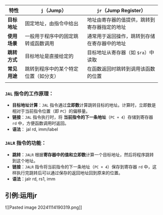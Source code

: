 
| 特性       | `j`（Jump）          | `jr`（Jump Register）    |
| -------- | ------------------ | ---------------------- |
| **目标地址** | 固定地址，由指令中给出        | 地址由寄存器的值提供，跳转到寄存器指定的地址 |
| **使用场景** | 一般用于程序中的固定跳转或函数调用  | 通常用于返回操作，跳转到存储在寄存器中的地址 |
| **跳转方式** | 目标地址是直接给定的         | 目标地址从寄存器（如 `$ra`）中读取   |
| **常见用途** | 跳转到程序中的某个特定位置（如分支） | 在函数返回时跳转到调用该函数的位置      |
|          |                    |                        |

### **`JAL` 指令的工作原理：**

- **目标地址计算**：`JAL` 指令通过**立即数**计算跳转目标的地址。计算时，立即数是相对于当前指令位置（即 `PC`）的偏移量。
- **链接**：`JAL` 指令执行时，将 **当前指令的下一条地址**（`PC + 4`）存储到寄存器 `rd` 中，方便函数调用时返回。
- **语法**： jal rd, imm/label
### **`JALR` 指令的功能：**

- **跳转**：`JALR` 根据**寄存器中的值和立即数**计算一个目标地址，然后将程序跳转到这个地址。
- **链接**：`JALR` 指令将当前指令的下一条地址（`PC + 4`）保存到寄存器 `rd` 中，这样执行完跳转后可以通过保存的返回地址回到原来的位置。
- **语法**：jalr rd, rs1, imm
## 引例:运用jr
![[Pasted image 20241114190319.png]]